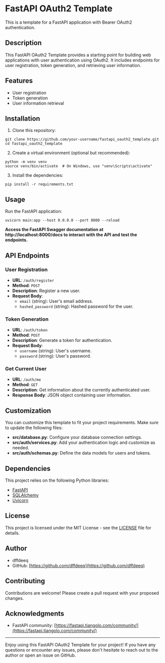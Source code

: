 # FastAPI OAuth2 Template

This is a template for a FastAPI application with Bearer OAuth2 authentication.

## Description

This FastAPI OAuth2 Template provides a starting point for building web applications with user authentication using OAuth2. It includes endpoints for user registration, token generation, and retrieving user information.

## Features

- User registration
- Token generation
- User information retrieval

## Installation
1. Clone this repository:
```
git clone https://github.com/your-username/fastapi_oauth2_template.git
cd fastapi_oauth2_template
```
2. Create a virtual environment (optional but recommended):
```
python -m venv venv
source venv/bin/activate  # On Windows, use "venv\Scripts\activate"
```
3. Install the dependencies:

```
pip install -r requirements.txt
```
## Usage

Run the FastAPI application:

```
uvicorn main:app --host 0.0.0.0 --port 8000 --reload
```
**Access the FastAPI Swagger documentation at http://localhost:8000/docs to interact with the API and test the endpoints.**

## API Endpoints

### User Registration

- **URL**: `/auth/register`
- **Method**: `POST`
- **Description**: Register a new user.
- **Request Body**:
  - `email` (string): User's email address.
  - `hashed_password` (string): Hashed password for the user.

### Token Generation

- **URL**: `/auth/token`
- **Method**: `POST`
- **Description**: Generate a token for authentication.
- **Request Body**:
  - `username` (string): User's username.
  - `password` (string): User's password.

### Get Current User

- **URL**: `/auth/me`
- **Method**: `GET`
- **Description**: Get information about the currently authenticated user.
- **Response Body**: JSON object containing user information.

## Customization

You can customize this template to fit your project requirements. Make sure to update the following files:

- **src/database.py**: Configure your database connection settings.
- **src/auth/services.py**: Add your authentication logic and customize as needed.
- **src/auth/schemas.py**: Define the data models for users and tokens.

## Dependencies

This project relies on the following Python libraries:

- [FastAPI](https://fastapi.tiangolo.com/)
- [SQLAlchemy](https://www.sqlalchemy.org/)
- [Uvicorn](https://www.uvicorn.org/)

## License

This project is licensed under the MIT License - see the [LICENSE](LICENSE) file for details.

## Author

- dffdeeq
- GitHub: [https://github.com/dffdeeq](https://github.com/dffdeeq)

## Contributing

Contributions are welcome! Please create a pull request with your proposed changes.

## Acknowledgments

- FastAPI community: [https://fastapi.tiangolo.com/community/](https://fastapi.tiangolo.com/community/)

---

Enjoy using this FastAPI OAuth2 Template for your project! If you have any questions or encounter any issues, please don't hesitate to reach out to the author or open an issue on GitHub.

